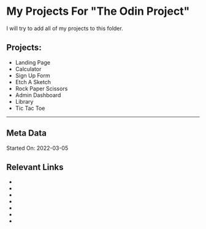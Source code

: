 # My Projects For "The Odin Project"

I will try to add all of my projects to this folder.

## Projects:

- Landing Page
- Calculator
- Sign Up Form
- Etch A Sketch
- Rock Paper Scissors
- Admin Dashboard
- Library
- Tic Tac Toe




---

## Meta Data

Started On: 2022-03-05


## Relevant Links

- []()
- []()
- []()
- []()
- []()
- []()
- []()
